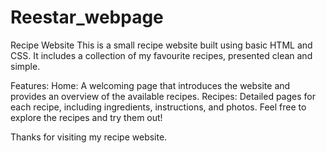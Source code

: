 # Reestar_webpage
Recipe Website
This is a small recipe website built using basic HTML and CSS. It includes a collection of my favourite recipes, presented clean and simple.

Features:
Home: A welcoming page that introduces the website and provides an overview of the available recipes.
Recipes: Detailed pages for each recipe, including ingredients, instructions, and photos.
Feel free to explore the recipes and try them out!

Thanks for visiting my recipe website.
